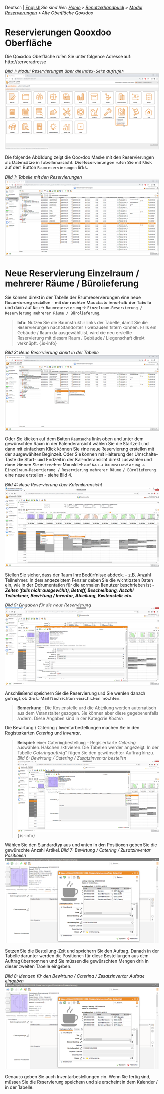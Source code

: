 <!-- TITLE: Alte Oberfläche Qooxdoo -->
<!-- SUBTITLE: A quick summary of Qooxdoo -->

Deutsch | [English](/en/modules/reservations/user)
*Sie sind hier: [Home](/home) > [Benutzerhandbuch](/de/user-guide) > [Modul Reservierungen](/de/modules/reservations) > Alte Oberfläche Qooxdoo*

# Reservierungen Qooxdoo Oberfläche
Die Qooxdoo Oberfläche rufen Sie unter folgende Adresse auf:
http://serveradresse

*Bild 1: Modul Reservierungen über die Index-Seite aufrufen*
![RES qooxdoo 1](/uploads/reservierungen/RES-qooxdoo1.png "Indexseite Qooxdoo Oberfläche")

Die folgende Abbildung zeigt die Qooxdoo Maske mit den Reservierungen als Datensätze in Tabellenansicht. Die Reservierungen rufen Sie mit Klick auf dem Button `Raumreservierungen` links. 

*Bild 1: Tabelle mit den Reservierungen*
![RES qooxdoo 2](/uploads/reservierungen/RES-qooxdoo2.png "Reservierugnen in tabellarischer Form")

# Neue Reservierung Einzelraum / mehrerer Räume / Bürolieferung

Sie können direkt in der Tabelle der Raumreservierungen eine neue Reservierung erstellen - mit der rechten Maustaste innerhalb der Tabelle und dann auf `Neu` -> `Raumreservierung` -> `Einzelraum-Reservierung / Reservierung mehrerer Räume / Bürolieferung`. 

> **Info**: Nutzen Sie die Baumstruktur links der Tabelle, damit Sie die Reservierungen nach Standorten / Gebäuden filtern können. Falls ein Gebäude / Raum da ausgewählt ist, wird die neu erstellte Reservierung mit diesem Raum / Gebäude / Liegenschaft direkt verknüpft.
>{.is-info}

*Bild 3: Neue Reservierung direkt in der Tabelle*
![RES qooxdoo 3](/uploads/reservierungen/RES-qooxdoo3.png "Neue Reservierung in der Tabelle direkt erstellen")

Oder Sie klicken auf dem Button `Raumsuche` links oben und unter dem gewünschten Raum in der Kalenderansicht wählen Sie die Startzeit und dann mit einfachem Klick können Sie eine neue Reservierung erstellen mit der ausgewählten Beginzeit. Oder Sie können mit Halterung der Umschalte-Taste die Start- und Endzeit in der Kalenderansicht direkt auswählen und dann können Sie mit rechter Mausklick auf `Neu` -> `Raumreservierung` -> `Einzelraum-Reservierung / Reservierung mehrerer Räume / Bürolieferung` eine neue erstellen - siehe Bild 4.

*Bild 4: Neue Reservierung über Kalenderansicht*
![RES qooxdoo 4](/uploads/reservierungen/RES-qooxdoo4.png "Neue Reservierung über die Kalenderansicht")

Stellen Sie sicher, dass der Raum Ihre Bedürfnisse abdeckt – z.B. Anzahl Teilnehmer. 
In dem angezeigtem Fenster geben Sie die wichtigsten Daten ein, wie in der Dokumentation für die normalen Benutzer beschrieben ist - ***Zeiten (falls nicht ausgewählt), Betreff, Beschreibung, Anzahl Teilnehmer,  Bewirtung / Inventar, Abteilung, Kostenstelle etc.***

*Bild 5: Eingaben für die neue Reservierung*
![RES qooxdoo 5](/uploads/reservierungen/RES-qooxdoo5.png "Eingaben für die neue Reservierung")

Anschließend speichern Sie die Reservierung und Sie werden danach gefragt, ob Sie E-Mail Nachrichten verschicken möchten. 
>**Bemerkung** : Die Kostenstelle und die Abteilung werden automatisch aus dem Veranstalter gezogen. Sie können aber diese gegebenenfalls ändern. Diese Angaben sind in der Kategorie *Kosten*. 

Die Bewirtung / Catering / Inventarbestellungen machen Sie in den Registerkarten *Catering* und *Inventar*.

> **Beispiel:**  einer Cateringbestellung - Registerkarte *Catering* auswählen. Häkchen aktivieren. Die Tabellen werden angezeigt. In der Tabelle *Cateringaufträg*“ fügen Sie den gewünschten Auftrag hinzu.
> *Bild 6: Bewirtung / Catering / Zusatzinventar bestellen*
![RES qooxdoo 6](/uploads/reservierungen/RES-qooxdoo6.png "Bewirtung / Catering / Zusatzinventar bestellen")
{.is-info}

Wählen Sie den Standardtyp aus und unten in den Positionen geben Sie die gewünschte Anzahl Artikel.
*Bild 7: Bewirtung / Catering / Zusatzinventar Positionen*
![RES qooxdoo 7](/uploads/reservierungen/RES-qooxdoo7.png "Bewirtung / Catering / Zusatzinventar Positionen")

Setzen Sie die Bestellung-Zeit und speichern Sie den Auftrag. 
Danach in der Tabelle darunter werden  die Positionen für diese Bestellungen aus dem Auftrag übernommen und Sie müssen die gewünschten Mengen drin in dieser zweiten Tabelle eingeben. 

*Bild 8: Mengen für den Bewirtung / Catering / Zusatzinventar Auftrag eingeben*
![RES qooxdoo 7](/uploads/reservierungen/RES-qooxdoo7.png "Mengen für den Bewirtung / Catering / Zusatzinventar Auftrag eingeben")

Genauso geben Sie auch Inventarbestellungen ein. Wenn Sie fertig sind, müssen Sie die Reservierung speichern und sie erscheint in dem Kalender / in der Tabelle. 
